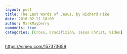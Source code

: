 ```yaml
---
layout: post
title: The Last Words of Jesus, by Richard Pike
date: 2016-02-21 18:00
author: MarkMayberry
comments: true
categories: [Cross, Crucifixion, Jesus Christ, Video]
---
```

https://vimeo.com/157373659
